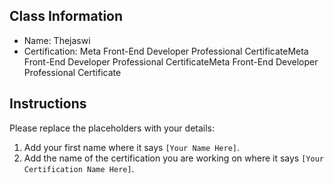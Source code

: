 ## Class Information
- Name: Thejaswi  
- Certification: Meta Front-End Developer Professional CertificateMeta Front-End Developer Professional CertificateMeta Front-End Developer Professional Certificate  

## Instructions
Please replace the placeholders with your details:
1. Add your first name where it says `[Your Name Here]`.  
2. Add the name of the certification you are working on where it says `[Your Certification Name Here]`.  
